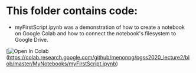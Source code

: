 

# This folder contains code:

* myFirstScript.ipynb was a demonstration of how to create a notebook on Google Colab and how to connect the notebook's filesystem to Google Drive. 

[![Open In Colab](https://colab.research.google.com/assets/colab-badge.svg)(https://colab.research.google.com/github/menonpg/pgss2020_lecture2/blob/master/MyNotebooks/myFirstScript.ipynb)

